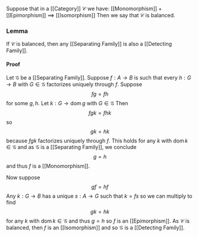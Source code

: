 Suppose that in a [[Category]] $\mathcal{C}$ we have:
[[Monomorphism]] $+$ [[Epimorphism]] $\implies$ [[Isomorphism]]
Then we say that $\mathcal{C}$ is balanced.

### Lemma
If $\mathcal{C}$ is balanced, then any [[Separating Family]] is also a [[Detecting Family]].
#### Proof
Let $\mathcal{G}$ be a [[Separating Family]].
Suppose $f:A\to B$ is such that every $h:G\to B$ with $G\in \mathcal{G}$
factorizes uniquely through $f$.
Suppose
$$
fg=fh
$$
for some $g,h$. 
Let $k:G\to \operatorname{dom}g$ with $G\in \mathcal{G}$
Then
$$
fgk=fhk
$$
so
$$
gk=hk
$$
because $fgk$ factorizes uniquely through $f$.
This holds for any $k$ with $\operatorname{dom}k\in \mathcal{G}$
and as $\mathcal{G}$ is a [[Separating Family]], we conclude
$$
g=h
$$
and thus $f$ is a [[Monomorphism]].

Now suppose 
$$
gf=hf
$$
Any $k:G\to B$ has a unique $s:A\to G$ such that $k=fs$ 
so we can multiply to find
$$
gk=hk
$$
for any $k$ with $\operatorname{dom}k\in \mathcal{G}$ and thus $g=h$
so $f$ is an [[Epimorphism]].
As $\mathcal{C}$ is balanced, then $f$ is an [[Isomorphism]]
and so $\mathcal{G}$ is a [[Detecting Family]].

